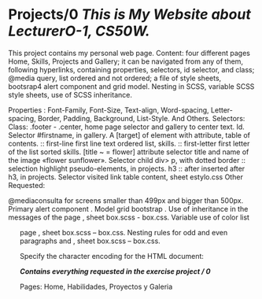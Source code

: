 # Projects/0 ***This is My Website about LecturerO-1, CS50W.***
This project contains my personal web page.
Content: four different pages Home, Skills, Projects and Gallery; it can be navigated from any of them, following hyperlinks, containing properties, selectors, id selector, and class; @media query, list ordered and not ordered; a file of style sheets, bootsrap4 alert component and grid model. Nesting in SCSS, variable SCSS style sheets, use of SCSS inheritance.

Properties :
Font-Family, Font-Size, Text-align, Word-spacing, Letter-spacing, Border, Padding, Background, List-Style. And Others.
Selectors:
Class: .footer - .center, home page selector and gallery to center text.
Id. Selector #firstname, in gallery.
A [target] of element with attribute, table of contents.
:: first-line first line text ordered list, skills.
:: first-letter first letter of the list sorted skills.
[title ~ = flower] attribute selector title and name of the image «flower sunflower».
Selector child div> p, with dotted border
:: selection highlight pseudo-elements, in projects.
h3 :: after inserted after h3, in projects.
Selector visited link table content, sheet estylo.css
Other Requested:

@mediaconsulta for screens smaller than 499px and bigger than 500px.
Primary alert component <skills>.
Model grid bootstrap <skills>.
Use of inheritance in the messages of the page <projects>, sheet box.scss - box.css.
Variable use of color list <ol> page <skills>, sheet box.scss – box.css. 
Nesting rules for odd and even paragraphs <Start> and <Gallery>, sheet box.scss – box.css.

Specify the character encoding for the HTML document:
<head><meta charset="UTF-8"></head>

***Contains everything requested in the exercise project / 0***

Pages: Home, Habilidades, Proyectos y Galeria
